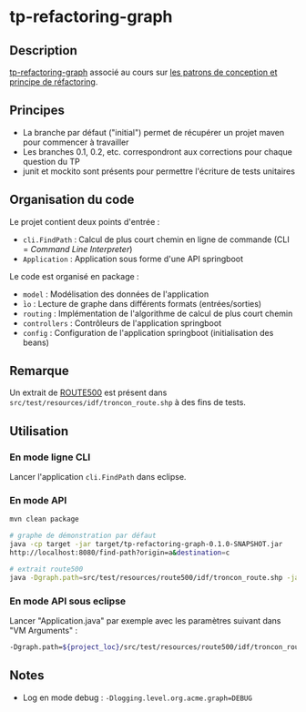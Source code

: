 # tp-refactoring-graph

## Description

[tp-refactoring-graph](http://mborne.github.io/cours-patron-conception/annexe/tp-graph/index.html) associé au cours sur [les patrons de conception et principe de réfactoring](http://mborne.github.io/cours-patron-conception/).


## Principes

* La branche par défaut ("initial") permet de récupérer un projet maven pour commencer à travailler
* Les branches 0.1, 0.2, etc. correspondront aux corrections pour chaque question du TP
* junit et mockito sont présents pour permettre l'écriture de tests unitaires

## Organisation du code

Le projet contient deux points d'entrée :

* `cli.FindPath` : Calcul de plus court chemin en ligne de commande (CLI = *Command Line Interpreter*)
* `Application` : Application sous forme d'une API springboot

Le code est organisé en package :

* `model` : Modélisation des données de l'application
* ̀`io` : Lecture de graphe dans différents formats (entrées/sorties)
* `routing` : Implémentation de l'algorithme de calcul de plus court chemin
* `controllers` : Contrôleurs de l'application springboot
* `config` : Configuration de l'application springboot (initialisation des beans)

## Remarque

Un extrait de [ROUTE500](http://professionnels.ign.fr/route500) est présent dans `src/test/resources/idf/troncon_route.shp` à des fins de tests.

## Utilisation

### En mode ligne CLI

Lancer l'application `cli.FindPath` dans eclipse.

### En mode API

```bash
mvn clean package

# graphe de démonstration par défaut
java -cp target -jar target/tp-refactoring-graph-0.1.0-SNAPSHOT.jar
http://localhost:8080/find-path?origin=a&destination=c

# extrait route500
java -Dgraph.path=src/test/resources/route500/idf/troncon_route.shp -jar target/tp-refactoring-graph-0.1.0-SNAPSHOT.jar
```


### En mode API sous eclipse

Lancer "Application.java" par exemple avec les paramètres suivant dans "VM Arguments" :

```bash
-Dgraph.path=${project_loc}/src/test/resources/route500/idf/troncon_route.shp
```

## Notes

* Log en mode debug : `-Dlogging.level.org.acme.graph=DEBUG`




